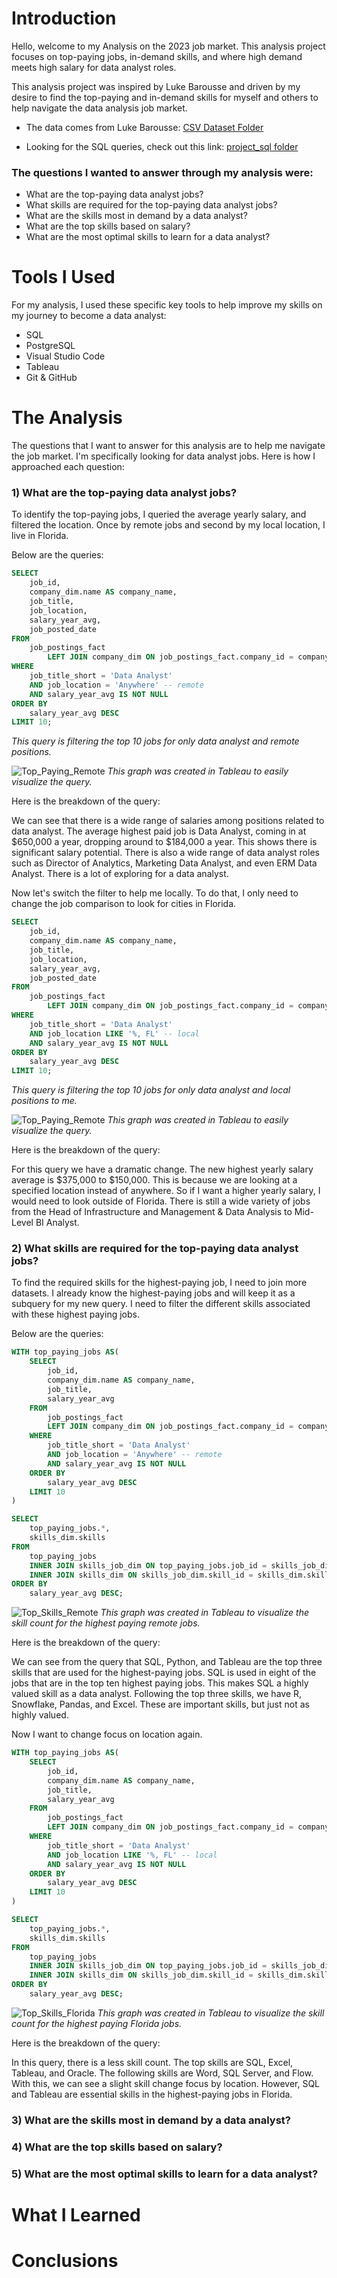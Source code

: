 # Introduction

Hello, welcome to my Analysis on the 2023 job market. This analysis project focuses on top-paying jobs, in-demand skills, and where high demand meets high salary for data analyst roles.

This analysis project was inspired by Luke Barousse and driven by my desire to find the top-paying and in-demand skills for myself and others to help navigate the data analysis job market.

- The data comes from Luke Barousse: [CSV Dataset Folder](https://drive.google.com/drive/folders/1egWenKd_r3LRpdCf4SsqTeFZ1ZdY3DNx)

- Looking for the SQL queries, check out this link: [project_sql folder](/project_sql/)

### The questions I wanted to answer through my analysis were:
- What are the top-paying data analyst jobs?
- What skills are required for the top-paying data analyst jobs?
- What are the skills most in demand by a data analyst?
- What are the top skills based on salary?
- What are the most optimal skills to learn for a data analyst?


# Tools I Used
For my analysis, I used these specific key tools to help improve my skills on my journey to become a data analyst:
- SQL
- PostgreSQL
- Visual Studio Code
- Tableau
- Git & GitHub

# The Analysis
The questions that I want to answer for this analysis are to help me navigate the job market. I'm specifically looking for data analyst jobs. Here is how I approached each question:

### 1) What are the top-paying data analyst jobs?
To identify the top-paying jobs, I queried the average yearly salary, and filtered the location. Once by remote jobs and second by my local location, I live in Florida.

Below are the queries:
``` sql
SELECT
    job_id,
    company_dim.name AS company_name,
    job_title,
    job_location,
    salary_year_avg,
    job_posted_date
FROM
    job_postings_fact
        LEFT JOIN company_dim ON job_postings_fact.company_id = company_dim.company_id
WHERE
    job_title_short = 'Data Analyst' 
    AND job_location = 'Anywhere' -- remote
    AND salary_year_avg IS NOT NULL
ORDER BY
    salary_year_avg DESC
LIMIT 10;
```
*This query is filtering the top 10 jobs for only data analyst and remote positions.*

![Top_Paying_Remote](assets/Top_Paying_Jobs_Anywhere.png)
*This graph was created in Tableau to easily visualize the query.*

Here is the breakdown of the query:

We can see that there is a wide range of salaries among positions related to data analyst. The average highest paid job is Data Analyst, coming in at $650,000 a year, dropping around to $184,000 a year. This shows there is significant salary potential. There is also a wide range of data analyst roles such as Director of Analytics, Marketing Data Analyst, and even ERM Data Analyst. There is a lot of exploring for a data analyst.

Now let's switch the filter to help me locally. To do that, I only need to change the job comparison to look for cities in Florida.

``` sql
SELECT
    job_id,
    company_dim.name AS company_name,
    job_title,
    job_location,
    salary_year_avg,
    job_posted_date
FROM
    job_postings_fact
        LEFT JOIN company_dim ON job_postings_fact.company_id = company_dim.company_id
WHERE
    job_title_short = 'Data Analyst' 
    AND job_location LIKE '%, FL' -- local
    AND salary_year_avg IS NOT NULL
ORDER BY
    salary_year_avg DESC
LIMIT 10;
```
*This query is filtering the top 10 jobs for only data analyst and local positions to me.*

![Top_Paying_Remote](assets/Top_Paying_Jobs_Florida.png)
*This graph was created in Tableau to easily visualize the query.*

Here is the breakdown of the query:

For this query we have a dramatic change. The new highest yearly salary average is $375,000 to $150,000. This is because we are looking at a specified location instead of anywhere. So if I want a higher yearly salary, I would need to look outside of Florida. There is still a wide variety of jobs from the Head of Infrastructure and Management & Data Analysis to Mid-Level BI Analyst.

### 2) What skills are required for the top-paying data analyst jobs?

To find the required skills for the highest-paying job, I need to join more datasets. I already know the highest-paying jobs and will keep it as a subquery for my new query. I need to filter the different skills associated with these highest paying jobs.

Below are the queries:

``` sql
WITH top_paying_jobs AS(
    SELECT
        job_id,
        company_dim.name AS company_name,
        job_title,
        salary_year_avg
    FROM
        job_postings_fact
        LEFT JOIN company_dim ON job_postings_fact.company_id = company_dim.company_id
    WHERE
        job_title_short = 'Data Analyst'
        AND job_location = 'Anywhere' -- remote
        AND salary_year_avg IS NOT NULL
    ORDER BY
        salary_year_avg DESC
    LIMIT 10
)

SELECT 
    top_paying_jobs.*,
    skills_dim.skills
FROM 
    top_paying_jobs
    INNER JOIN skills_job_dim ON top_paying_jobs.job_id = skills_job_dim.job_id
    INNER JOIN skills_dim ON skills_job_dim.skill_id = skills_dim.skill_id
ORDER BY
    salary_year_avg DESC;
```

![Top_Skills_Remote](assets/Skill_Count_TPJ_Remote.png)
*This graph was created in Tableau to visualize the skill count for the highest paying remote jobs.*

Here is the breakdown of the query:

We can see from the query that SQL, Python, and Tableau are the top three skills that are used for the highest-paying jobs. SQL is used in eight of the jobs that are in the top ten highest paying jobs. This makes SQL a highly valued skill as a data analyst. Following the top three skills, we have R, Snowflake, Pandas, and Excel. These are important skills, but just not as highly valued.

Now I want to change focus on location again.

```sql
WITH top_paying_jobs AS(
    SELECT
        job_id,
        company_dim.name AS company_name,
        job_title,
        salary_year_avg
    FROM
        job_postings_fact
        LEFT JOIN company_dim ON job_postings_fact.company_id = company_dim.company_id
    WHERE
        job_title_short = 'Data Analyst'
        AND job_location LIKE '%, FL' -- local
        AND salary_year_avg IS NOT NULL
    ORDER BY
        salary_year_avg DESC
    LIMIT 10
)

SELECT 
    top_paying_jobs.*,
    skills_dim.skills
FROM 
    top_paying_jobs
    INNER JOIN skills_job_dim ON top_paying_jobs.job_id = skills_job_dim.job_id
    INNER JOIN skills_dim ON skills_job_dim.skill_id = skills_dim.skill_id
ORDER BY
    salary_year_avg DESC;
```

![Top_Skills_Florida](assets/Skill_Count_TPJ_Florida.png)
*This graph was created in Tableau to visualize the skill count for the highest paying Florida jobs.*

Here is the breakdown of the query:

In this query, there is a less skill count. The top skills are SQL, Excel, Tableau, and Oracle. The following skills are Word, SQL Server, and Flow. With this, we can see a slight skill change focus by location. However, SQL and Tableau are essential skills in the highest-paying jobs in Florida.

### 3) What are the skills most in demand by a data analyst?
### 4) What are the top skills based on salary?
### 5) What are the most optimal skills to learn for a data analyst?

# What I Learned
# Conclusions
